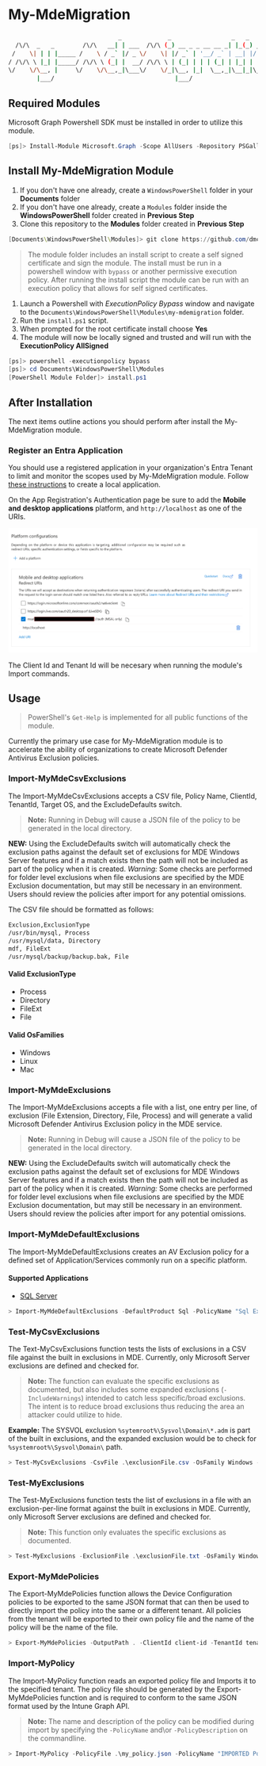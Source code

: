 # My-MdeMigration

```bash
                               _             _                 _   _             
  /\/\  _   _        /\/\   __| | ___  /\/\ (_) __ _ _ __ __ _| |_(_) ___  _ __  
 /    \| | | |_____ /    \ / _` |/ _ \/    \| |/ _` | '__/ _` | __| |/ _ \| '_ \ 
/ /\/\ \ |_| |_____/ /\/\ \ (_| |  __/ /\/\ \ | (_| | | | (_| | |_| | (_) | | | |
\/    \/\__, |     \/    \/\__,_|\___\/    \/_|\__, |_|  \__,_|\__|_|\___/|_| |_|
        |___/                                  |___/                             
```

## Required Modules

Microsoft Graph Powershell SDK must be installed in order to utilize this module.

```powershell
[ps]> Install-Module Microsoft.Graph -Scope AllUsers -Repository PSGallery -Force
```

## Install My-MdeMigration Module

1. If you don't have one already, create a `WindowsPowerShell` folder in your **Documents** folder
1. If you don't have one already, create a `Modules` folder inside the **WindowsPowerShell** folder created in **Previous Step**
1. Clone this repository to the **Modules** folder created in **Previous Step**

```powershell
[Documents\WindowsPowerShell\Modules]> git clone https://github.com/dmcwee/my-mdemigration.git .
```

> The module folder includes an install script to create a self signed certificate and sign the module. The install must be run in a powershell window with `bypass` or another permissive execution policy. After running the install script the module can be run with an execution policy that allows for self signed certificates.

1. Launch a Powershell with *ExecutionPolicy Bypass* window and navigate to the `Documents\WindowsPowerShell\Modules\my-mdemigration` folder.
1. Run the `install.ps1` script.
1. When prompted for the root certificate install choose **Yes**
1. The module will now be locally signed and trusted and will run with the **ExecutionPolicy AllSigned**

```powershell
[ps]> powershell -executionpolicy bypass
[ps]> cd Documents\WindowsPowerShell\Modules
[PowerShell Module Folder]> install.ps1
```

## After Installation

The next items outline actions you should perform after install the My-MdeMigration module.

### Register an Entra Application

You should use a registered application in your organization's Entra Tenant to limit and monitor the scopes
used by My-MdeMigration module. Follow [these instructions](https://learn.microsoft.com/en-us/powershell/microsoftgraph/authentication-commands?view=graph-powershell-1.0#use-delegated-access-with-a-custom-application-for-microsoft-graph-powershell) to create a local application.

On the App Registration's Authentication page be sure to add the **Mobile and desktop applications** platform, and `http://localhost` as one of the URIs.

![My MDE Migration Authentication Platform Screenshot](./my-mdemigration.png "My MDE Migration Authentication Platform Screenshot")

The Client Id and Tenant Id will be necesary when running the module's Import commands.

## Usage

> PowerShell's `Get-Help` is implemented for all public functions of the module.

Currently the primary use case for My-MdeMigration module is to accelerate the ability of organizations to create
Microsoft Defender Antivirus Exclusion policies.

### Import-MyMdeCsvExclusions

The Import-MyMdeCsvExclusions accepts a CSV file, Policy Name, ClientId, TenantId, Target OS, and the ExcludeDefaults switch.

> **Note:** Running in Debug will cause a JSON file of the policy to be generated in the local directory.

**NEW:** Using the ExcludeDefaults switch will automatically check the exclusion paths against the default set of exclusions for MDE Windows Server features and if a match exists then the path will not be included as part of the policy when it is created. *Warning:* Some checks are performed for folder level exclusions when file exclusions are specified by the MDE Exclusion documentation, but may still be necessary in an environment. Users should review the policies after import for any potential omissions.

The CSV file should be formatted as follows:

```csv
Exclusion,ExclusionType
/usr/bin/mysql, Process
/usr/mysql/data, Directory
mdf, FileExt
/usr/mysql/backup/backup.bak, File
```

#### Valid ExclusionType

* Process
* Directory
* FileExt
* File

#### Valid OsFamilies

* Windows
* Linux
* Mac

### Import-MyMdeExclusions

The Import-MyMdeExclusions accepts a file with a list, one entry per line, of exclusion (File Extension, Directory, File, Process) and will
generate a valid Microsoft Defender Antivirus Exclusion policy in the MDE service.

> **Note:** Running in Debug will cause a JSON file of the policy to be generated in the local directory.

**NEW:** Using the ExcludeDefaults switch will automatically check the exclusion paths against the default set of exclusions for MDE Windows Server features and if a match exists then the path will not be included as part of the policy when it is created. *Warning:* Some checks are performed for folder level exclusions when file exclusions are specified by the MDE Exclusion documentation, but may still be necessary in an environment. Users should review the policies after import for any potential omissions.

### Import-MyMdeDefaultExclusions

The Import-MyMdeDefaultExclusions creates an AV Exclusion policy for a defined set of Application/Services commonly run on a specific platform.

#### Supported Applications

* [SQL Server](https://learn.microsoft.com/en-us/troubleshoot/sql/database-engine/security/antivirus-and-sql-server)

```powershell
> Import-MyMdeDefaultExclusions -DefaultProduct Sql -PolicyName "Sql Exclusion Policy" -ClientId client-id -TenantId tenant-id -OsFamily Windows
```

### Test-MyCsvExclusions

The Text-MyCsvExclusions function tests the lists of exclusions in a CSV file against the built in exclusions in MDE. Currently, only Microsoft Server exclusions are defined and checked for.

> **Note:** The function can evaluate the specific exclusions as documented, but also includes some expanded exclusions (`-IncludeWarnings`) intended to catch less specific/broad exclusions. The intent is to reduce broad exclusions thus reducing the area an attacker could utilize to hide.

**Example:** The SYSVOL exclusion `%sytemroot%\Sysvol\Domain\*.adm` is part of the built in exclusions, and the expanded exclusion would be to check for `%systemroot%\Sysvol\Domain\` path.

```powershell
> Test-MyCsvExclusions -CsvFile .\exclusionFile.csv -OsFamily Windows -IncludeWarnings
```

### Test-MyExclusions

The Test-MyExclusions function tests the list of exclusions in a file with an exclusion-per-line format against the built in exclusions in MDE. Currently, only Microsoft Server exclusions are defined and checked for.

> **Note:** This function only evaluates the specific exclusions as documented.

```powershell
> Test-MyExclusions -ExclusionFile .\exclusionFile.txt -OsFamily Windows
```

### Export-MyMdePolicies

The Export-MyMdePolicies function allows the Device Configuration policies to be exported to the same JSON format that can then be used to directly import the policy into the same or a different tenant. All policies from the tenant will be exported to their own policy file and the name of the policy will be the name of the file.

```powershell
> Export-MyMdePolicies -OutputPath . -ClientId client-id -TenantId tenant-id
```

### Import-MyPolicy

The Import-MyPolicy function reads an exported policy file and Imports it to the specified tenant. The policy file should be generated by the Export-MyMdePolicies function and is required to conform to the same JSON format used by the Intune Graph API.

> **Note:** The name and description of the policy can be modified during import by specifying the `-PolicyName` and\or `-PolicyDescription` on the commandline.

```powershell
> Import-MyPolicy -PolicyFile .\my_policy.json -PolicyName "IMPORTED Policy Name" -ClientId client-id -TenantId tenant-id
```
